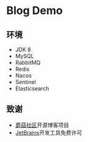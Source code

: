 # Blog Demo



## 环境

- JDK 8
- MySQL
- RabbitMQ
- Redis
- Nacos
- Sentinel
- Elasticsearch



## 致谢

- [蘑菇社区](http://www.moguit.cn/)开源博客项目
- [JetBrains](https://www.jetbrains.com/)开发工具免费许可
